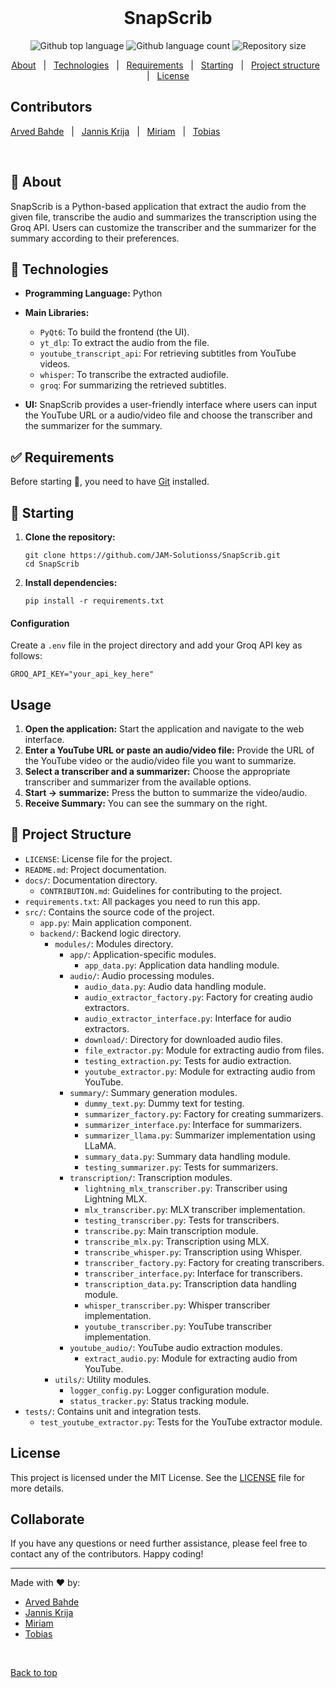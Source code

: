 <div align="center" id="top"> 
  &#xa0;
</div>

<h1 align="center">SnapScrib</h1>

<p align="center">
  <img alt="Github top language" src="https://img.shields.io/github/languages/top/JAM-Solutionss/SnapScrib?color=56BEB8">

  <img alt="Github language count" src="https://img.shields.io/github/languages/count/JAM-Solutionss/SnapScrib?color=56BEB8">

  <img alt="Repository size" src="https://img.shields.io/github/repo-size/JAM-Solutionss/SnapScrib?color=56BEB8">
</p>

<div align="center">

  [About](#dart-about) &#xa0; | &#xa0; 
  [Technologies](#rocket-technologies) &#xa0; | &#xa0; 
  [Requirements](#white_check_mark-requirements) &#xa0; | &#xa0; 
  [Starting](#checkered_flag-starting) &#xa0; | &#xa0; 
  [Project structure](#file_folder-project-structure) &#xa0; | &#xa0; 
  [License](#license)

</div>

## Contributors

<p align="center">

  [Arved Bahde](https://github.com/arvedb) &#xa0; | &#xa0;
  [Jannis Krija](https://github.com/cipher-shad0w) &#xa0; | &#xa0;
  [Miriam](https://github.com/mirixy) &#xa0; | &#xa0;
  [Tobias](https://github.com/Tatoffel)

</p>

<br>

## :dart: About ##

SnapScrib is a Python-based application that extract the audio from the given file, transcribe the audio and summarizes the transcription using the Groq API. Users can customize the transcriber and the summarizer for the summary according to their preferences.


## :rocket: Technologies ##
- **Programming Language:** Python
- **Main Libraries:**
  - `PyQt6`: To build the frontend (the UI).
  - `yt_dlp`: To extract the audio from the file.
  - `youtube_transcript_api`: For retrieving subtitles from YouTube videos.
  - `whisper`: To transcribe the extracted audiofile.
  - `groq`: For summarizing the retrieved subtitles.

- **UI:** SnapScrib provides a user-friendly interface where users can input the YouTube URL or a audio/video file and choose the transcriber and the summarizer for the summary.

## :white_check_mark: Requirements ##

Before starting :checkered_flag:, you need to have [Git](https://git-scm.com) installed.


## :checkered_flag: Starting

1. **Clone the repository:**
   ```
   git clone https://github.com/JAM-Solutionss/SnapScrib.git
   cd SnapScrib
   ```

2. **Install dependencies:**
   ```
   pip install -r requirements.txt
   ```

#### Configuration
Create a `.env` file in the project directory and add your Groq API key as follows:

```plaintext
GROQ_API_KEY="your_api_key_here"
```

## Usage

1. **Open the application:** Start the application and navigate to the web interface.
2. **Enter a YouTube URL or paste an audio/video file:** Provide the URL of the YouTube video or the audio/video file you want to summarize.
3. **Select a transcriber and a summarizer:** Choose the appropriate transcriber and summarizer from the available options.
4. **Start -> summarize:** Press the button to summarize the video/audio.
5. **Receive Summary:** You can see the summary on the right.

## :file_folder: Project Structure ##

- `LICENSE`: License file for the project.
- `README.md`: Project documentation.
- `docs/`: Documentation directory.
  - `CONTRIBUTION.md`: Guidelines for contributing to the project.
- `requirements.txt`: All packages you need to run this app.
- `src/`: Contains the source code of the project.
  - `app.py`: Main application component.
  - `backend/`: Backend logic directory.
    - `modules/`: Modules directory.
      - `app/`: Application-specific modules.
        - `app_data.py`: Application data handling module.
      - `audio/`: Audio processing modules.
        - `audio_data.py`: Audio data handling module.
        - `audio_extractor_factory.py`: Factory for creating audio extractors.
        - `audio_extractor_interface.py`: Interface for audio extractors.
        - `download/`: Directory for downloaded audio files.
        - `file_extractor.py`: Module for extracting audio from files.
        - `testing_extraction.py`: Tests for audio extraction.
        - `youtube_extractor.py`: Module for extracting audio from YouTube.
      - `summary/`: Summary generation modules.
        - `dummy_text.py`: Dummy text for testing.
        - `summarizer_factory.py`: Factory for creating summarizers.
        - `summarizer_interface.py`: Interface for summarizers.
        - `summarizer_llama.py`: Summarizer implementation using LLaMA.
        - `summary_data.py`: Summary data handling module.
        - `testing_summarizer.py`: Tests for summarizers.
      - `transcription/`: Transcription modules.
        - `lightning_mlx_transcriber.py`: Transcriber using Lightning MLX.
        - `mlx_transcriber.py`: MLX transcriber implementation.
        - `testing_transcriber.py`: Tests for transcribers.
        - `transcribe.py`: Main transcription module.
        - `transcribe_mlx.py`: Transcription using MLX.
        - `transcribe_whisper.py`: Transcription using Whisper.
        - `transcriber_factory.py`: Factory for creating transcribers.
        - `transcriber_interface.py`: Interface for transcribers.
        - `transcription_data.py`: Transcription data handling module.
        - `whisper_transcriber.py`: Whisper transcriber implementation.
        - `youtube_transcriber.py`: YouTube transcriber implementation.
      - `youtube_audio/`: YouTube audio extraction modules.
        - `extract_audio.py`: Module for extracting audio from YouTube.
    - `utils/`: Utility modules.
      - `logger_config.py`: Logger configuration module.
      - `status_tracker.py`: Status tracking module.
- `tests/`: Contains unit and integration tests.
  - `test_youtube_extractor.py`: Tests for the YouTube extractor module.


## License

This project is licensed under the MIT License. See the [LICENSE](LICENSE) file for more details.


## Collaborate
If you have any questions or need further assistance, please feel free to contact any of the contributors.
Happy coding!

---

Made with :heart: by:
- [Arved Bahde](https://github.com/arvedb)
- [Jannis Krija](https://github.com/cipher-shad0w)
- [Miriam](https://github.com/mirixy)
- [Tobias](https://github.com/Tatoffel)

&#xa0;

<a href="#top">Back to top</a>